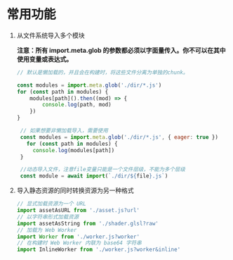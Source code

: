 # 常用功能

1. 从文件系统导入多个模块

    **注意：所有 import.meta.glob 的参数都必须以字面量传入。你不可以在其中使用变量或表达式。**

    ```js
    // 默认是懒加载的，并且会在构建时，将这些文件分离为单独的chunk。

    const modules = import.meta.glob('./dir/*.js')
    for (const path in modules) {
        modules[path]().then((mod) => {
            console.log(path, mod)
        })
    }
   ```
  
   ```js
    // 如果想要非懒加载导入，需要使用
    const modules = import.meta.glob('./dir/*.js', { eager: true })
      for (const path in modules) {
        console.log(modules[path])
    }
   ```

   ```js
    //动态导入文件，注意file变量只能是一个文件层级，不能为多个层级
    const module = await import(`./dir/${file}.js`)
   ```

2. 导入静态资源的同时转换资源为另一种格式

    ```js
    // 显式加载资源为一个 URL
    import assetAsURL from './asset.js?url'
    // 以字符串形式加载资源
    import assetAsString from './shader.glsl?raw'  
    // 加载为 Web Worker
    import Worker from './worker.js?worker' 
    // 在构建时 Web Worker 内联为 base64 字符串
    import InlineWorker from './worker.js?worker&inline'
    ```